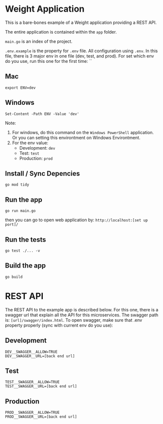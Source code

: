 # Weight Application

This is a bare-bones example of a Weight application providing a REST API.

The entire application is contained within the `app` folder.

`main.go` is an index of the project.

`.env.example` is the property for `.env` file. All configuration using `.env`. In this file, there is 3 major env in one file (dev, test, and prod). For set which env do you use, run this one for the first time: ``

## Mac

    export ENV=dev

## Windows

    Set-Content -Path ENV -Value 'dev'

Note:
1. For windows, do this command on the `Windows PowerShell` application. Or you can setting this environtment on Windows Environtment.
2. For the env value:
    - Development: `dev`
    - Test: `test`
    - Production: `prod`

## Install / Sync Depencies

    go mod tidy

## Run the app

    go run main.go

then you can go to open web application by: `http://localhost:[set up port]/`

## Run the tests

    go test ./... -v

## Build the app

    go build




# REST API

The REST API to the example app is described below. For this one, there is a swagger url that explain all the API for this microservices. The swagger path is: `[url]/swagger/index.html`. To open swagger, make sure that .env property properly (sync with current env do you use):

## Development

    DEV__SWAGGER__ALLOW=TRUE
    DEV__SWAGGER__URL=[back end url]

## Test
    TEST__SWAGGER__ALLOW=TRUE
    TEST__SWAGGER__URL=[back end url]

## Production
    PROD__SWAGGER__ALLOW=TRUE
    PROD__SWAGGER__URL=[back end url]
